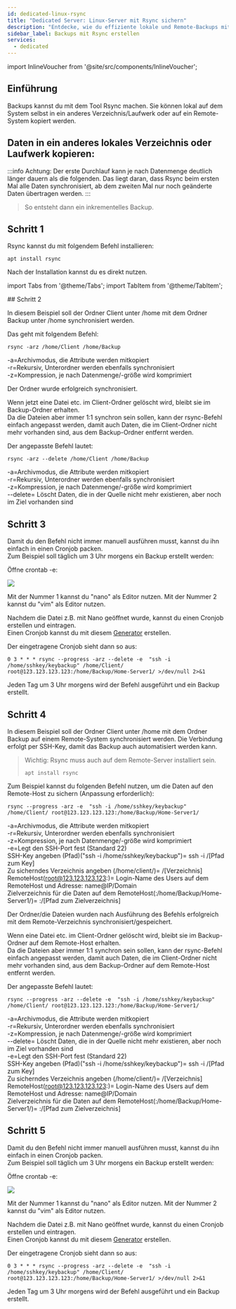 ```yaml
---
id: dedicated-linux-rsync
title: "Dedicated Server: Linux-Server mit Rsync sichern"
description: "Entdecke, wie du effiziente lokale und Remote-Backups mit Rsync erstellst für zuverlässige Datensynchronisation und Schutz → Jetzt mehr erfahren"
sidebar_label: Backups mit Rsync erstellen
services:
  - dedicated
---
```


import InlineVoucher from '@site/src/components/InlineVoucher';

## Einführung

Backups kannst du mit dem Tool Rsync machen. Sie können lokal auf dem System selbst in ein anderes Verzeichnis/Laufwerk oder auf ein Remote-System kopiert werden.  

<InlineVoucher />

## Daten in ein anderes lokales Verzeichnis oder Laufwerk kopieren:

:::info
Achtung: Der erste Durchlauf kann je nach Datenmenge deutlich länger dauern als die folgenden. Das liegt daran, dass Rsync beim ersten Mal alle Daten synchronisiert, ab dem zweiten Mal nur noch geänderte Daten übertragen werden. 
:::
>So entsteht dann ein inkrementelles Backup.  

## Schritt 1

Rsync kannst du mit folgendem Befehl installieren:

```
apt install rsync
```

Nach der Installation kannst du es direkt nutzen. 

import Tabs from '@theme/Tabs';
import TabItem from '@theme/TabItem';

<Tabs>
<TabItem value="Tägliches Backup in ein lokales Verzeichnis/Laufwerk" label="Tägliches Backup in ein lokales Verzeichnis/Laufwerk">
## Schritt 2

In diesem Beispiel soll der Ordner Client unter /home mit dem Ordner Backup unter /home synchronisiert werden. 

Das geht mit folgendem Befehl: 

```
rsync -arz /home/Client /home/Backup
```
-a=Archivmodus, die Attribute werden mitkopiert
<br/>
-r=Rekursiv, Unterordner werden ebenfalls synchronisiert
<br/>
-z=Kompression, je nach Datenmenge/-größe wird komprimiert


Der Ordner wurde erfolgreich synchronisiert. 

Wenn jetzt eine Datei etc. im Client-Ordner gelöscht wird, bleibt sie im Backup-Ordner erhalten.  
Da die Dateien aber immer 1:1 synchron sein sollen, kann der rsync-Befehl einfach angepasst werden, damit auch Daten, die im Client-Ordner nicht mehr vorhanden sind, aus dem Backup-Ordner entfernt werden. 

Der angepasste Befehl lautet: 

```
rsync -arz --delete /home/Client /home/Backup
```
-a=Archivmodus, die Attribute werden mitkopiert
<br/>
-r=Rekursiv, Unterordner werden ebenfalls synchronisiert
<br/>
-z=Kompression, je nach Datenmenge/-größe wird komprimiert
<br/>
--delete= Löscht Daten, die in der Quelle nicht mehr existieren, aber noch im Ziel vorhanden sind

## Schritt 3

Damit du den Befehl nicht immer manuell ausführen musst, kannst du ihn einfach in einen Cronjob packen.  
Zum Beispiel soll täglich um 3 Uhr morgens ein Backup erstellt werden: 

Öffne crontab -e:

![](https://screensaver01.zap-hosting.com/index.php/s/KNewp9zMdWce3Zz/preview)

Mit der Nummer 1 kannst du "nano" als Editor nutzen.
Mit der Nummer 2 kannst du "vim" als Editor nutzen.  

Nachdem die Datei z.B. mit Nano geöffnet wurde, kannst du einen Cronjob erstellen und eintragen.  
Einen Cronjob kannst du mit diesem [Generator](https://crontab-generator.org/) erstellen. 

Der eingetragene Cronjob sieht dann so aus: 

 ```
0 3 * * * rsync --progress -arz --delete -e  "ssh -i /home/sshkey/keybackup" /home/Client/ root@123.123.123.123:/home/Backup/Home-Server1/ >/dev/null 2>&1
```

Jeden Tag um 3 Uhr morgens wird der Befehl ausgeführt und ein Backup erstellt. 

</TabItem>
<TabItem value="Tägliches Backup auf ein Remote-System" label="Tägliches Backup auf ein Remote-System">

## Schritt 4

In diesem Beispiel soll der Ordner Client unter /home mit dem Ordner Backup auf einem Remote-System synchronisiert werden. Die Verbindung erfolgt per SSH-Key, damit das Backup auch automatisiert werden kann.  
>Wichtig: Rsync muss auch auf dem Remote-Server installiert sein.  
>```
>apt install rsync
>```

Zum Beispiel kannst du folgenden Befehl nutzen, um die Daten auf den Remote-Host zu sichern (Anpassung erforderlich): 

```
rsync --progress -arz -e  "ssh -i /home/sshkey/keybackup" /home/Client/ root@123.123.123.123:/home/Backup/Home-Server1/
```

-a=Archivmodus, die Attribute werden mitkopiert
<br/>
-r=Rekursiv, Unterordner werden ebenfalls synchronisiert
<br/>
-z=Kompression, je nach Datenmenge/-größe wird komprimiert
<br/>
-e=Legt den SSH-Port fest (Standard 22)
<br/>
SSH-Key angeben (Pfad)("ssh -i /home/sshkey/keybackup")= ssh -i /[Pfad zum Key]
<br/>
Zu sicherndes Verzeichnis angeben (/home/client/)= /[Verzeichnis]
<br/>
RemoteHost(root@123.123.123.123:)= Login-Name des Users auf dem RemoteHost und Adresse: name@IP/Domain
<br/>
Zielverzeichnis für die Daten auf dem RemoteHost(:/home/Backup/Home-Server1/)= :/[Pfad zum Zielverzeichnis]

Der Ordner/die Dateien wurden nach Ausführung des Befehls erfolgreich mit dem Remote-Verzeichnis synchronisiert/gespeichert.
  

Wenn eine Datei etc. im Client-Ordner gelöscht wird, bleibt sie im Backup-Ordner auf dem Remote-Host erhalten.  
Da die Dateien aber immer 1:1 synchron sein sollen, kann der rsync-Befehl einfach angepasst werden, damit auch Daten, die im Client-Ordner nicht mehr vorhanden sind, aus dem Backup-Ordner auf dem Remote-Host entfernt werden. 

Der angepasste Befehl lautet:

```
rsync --progress -arz --delete -e  "ssh -i /home/sshkey/keybackup" /home/Client/ root@123.123.123.123:/home/Backup/Home-Server1/
```
-a=Archivmodus, die Attribute werden mitkopiert
<br/>
-r=Rekursiv, Unterordner werden ebenfalls synchronisiert
<br/>
-z=Kompression, je nach Datenmenge/-größe wird komprimiert
<br/>
--delete= Löscht Daten, die in der Quelle nicht mehr existieren, aber noch im Ziel vorhanden sind
<br/>
-e=Legt den SSH-Port fest (Standard 22)
<br/>
SSH-Key angeben (Pfad)("ssh -i /home/sshkey/keybackup")= ssh -i /[Pfad zum Key]
<br/>
Zu sicherndes Verzeichnis angeben (/home/client/)= /[Verzeichnis]
<br/>
RemoteHost(root@123.123.123.123:)= Login-Name des Users auf dem RemoteHost und Adresse: name@IP/Domain
<br/>
Zielverzeichnis für die Daten auf dem RemoteHost(:/home/Backup/Home-Server1/)= :/[Pfad zum Zielverzeichnis]

## Schritt 5

Damit du den Befehl nicht immer manuell ausführen musst, kannst du ihn einfach in einen Cronjob packen.  
Zum Beispiel soll täglich um 3 Uhr morgens ein Backup erstellt werden: 

Öffne crontab -e:

![](https://screensaver01.zap-hosting.com/index.php/s/KNewp9zMdWce3Zz/preview)

Mit der Nummer 1 kannst du "nano" als Editor nutzen.
Mit der Nummer 2 kannst du "vim" als Editor nutzen.  

Nachdem die Datei z.B. mit Nano geöffnet wurde, kannst du einen Cronjob erstellen und eintragen.  
Einen Cronjob kannst du mit diesem [Generator](https://crontab-generator.org/) erstellen. 

Der eingetragene Cronjob sieht dann so aus: 
  
  
 ```
0 3 * * * rsync --progress -arz --delete -e  "ssh -i /home/sshkey/keybackup" /home/Client/ root@123.123.123.123:/home/Backup/Home-Server1/ >/dev/null 2>&1
```

Jeden Tag um 3 Uhr morgens wird der Befehl ausgeführt und ein Backup erstellt. 

</TabItem>
</Tabs>

<InlineVoucher />